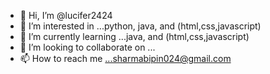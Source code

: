 - 👋 Hi, I’m @lucifer2424
- 👀 I’m interested in ...python, java, and (html,css,javascript)
- 🌱 I’m currently learning ...java, and (html,css,javascript)
- 💞️ I’m looking to collaborate on ...
- 📫 How to reach me ...sharmabipin024@gmail.com

<!---
lucifer2424/lucifer2424 is a ✨ special ✨ repository because its `README.md` (this file) appears on your GitHub profile.
You can click the Preview link to take a look at your changes.
--->
